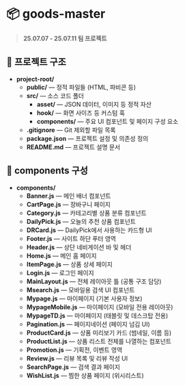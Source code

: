 # 📦 goods-master

> **25.07.07 - 25.07.11 팀 프로젝트**

## 📁 프로젝트 구조

- **project-root/**
  - **public/** — 정적 파일들 (HTML, 파비콘 등)
  - **src/** — 소스 코드 폴더
    - **asset/** — JSON 데이터, 이미지 등 정적 자산
    - **hook/** — 화면 사이즈 등 커스텀 훅
    - **components/** — 주요 UI 컴포넌트 및 페이지 구성 요소
  - **.gitignore** — Git 제외할 파일 목록
  - **package.json** — 프로젝트 설정 및 의존성 정의
  - **README.md** — 프로젝트 설명 문서

## 📂 components 구성

- **components/**
  - **Banner.js** — 메인 배너 컴포넌트  
  - **CartPage.js** — 장바구니 페이지  
  - **Category.js** — 카테고리별 상품 분류 컴포넌트  
  - **DailyPick.js** — 오늘의 추천 상품 컴포넌트  
  - **DRCard.js** — DailyPick에서 사용하는 카드형 UI  
  - **Footer.js** — 사이트 하단 푸터 영역  
  - **Header.js** — 상단 네비게이션 바 및 헤더  
  - **Home.js** — 메인 홈 페이지  
  - **ItemPage.js** — 상품 상세 페이지  
  - **Login.js** — 로그인 페이지  
  - **MainLayout.js** — 전체 레이아웃 틀 (공통 구조 담당)  
  - **Msearch.js** — 모바일용 검색 UI 컴포넌트  
  - **Mypage.js** — 마이페이지 (기본 사용자 정보)  
  - **MypageMobile.js** — 마이페이지 (모바일 전용 레이아웃)  
  - **MypageTD.js** — 마이페이지 (태블릿 및 데스크탑 전용)  
  - **Pagination.js** — 페이지네이션 (페이지 넘김 UI)  
  - **ProductCard.js** — 상품 미리보기 카드 (썸네일, 이름 등)  
  - **ProductList.js** — 상품 리스트 전체를 나열하는 컴포넌트  
  - **Promotion.js** — 기획전, 이벤트 영역  
  - **Review.js** — 리뷰 목록 및 리뷰 작성 UI  
  - **SearchPage.js** — 검색 결과 페이지  
  - **WishList.js** — 찜한 상품 페이지 (위시리스트)  
